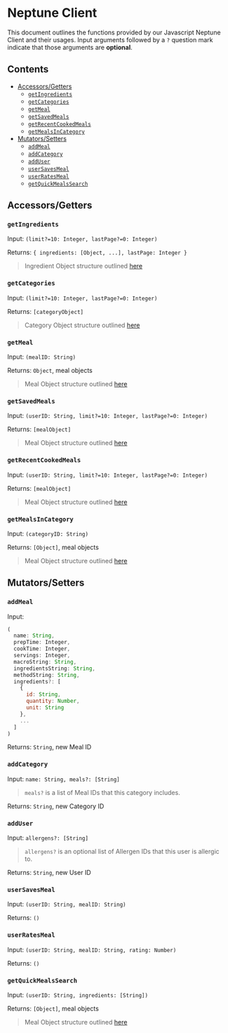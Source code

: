 # Neptune Client <!-- omit from toc -->

This document outlines the functions provided by our Javascript Neptune Client and their usages. Input arguments followed by a `?` question mark indicate that those arguments are **optional**.

## Contents <!-- omit from toc -->
- [Accessors/Getters](#accessorsgetters)
  - [`getIngredients`](#getingredients)
  - [`getCategories`](#getcategories)
  - [`getMeal`](#getmeal)
  - [`getSavedMeals`](#getsavedmeals)
  - [`getRecentCookedMeals`](#getrecentcookedmeals)
  - [`getMealsInCategory`](#getmealsincategory)
- [Mutators/Setters](#mutatorssetters)
  - [`addMeal`](#addmeal)
  - [`addCategory`](#addcategory)
  - [`addUser`](#adduser)
  - [`userSavesMeal`](#usersavesmeal)
  - [`userRatesMeal`](#userratesmeal)
  - [`getQuickMealsSearch`](#getquickmealssearch)

## Accessors/Getters

### `getIngredients` 

Input: `(limit?=10: Integer, lastPage?=0: Integer)`

Returns: `{ ingredients: [Object, ...], lastPage: Integer }`

> Ingredient Object structure outlined [here](../neptune/neptune_design.md#node-properties-2)

### `getCategories`

Input: `(limit?=10: Integer, lastPage?=0: Integer)`

Returns: `[categoryObject]`

> Category Object structure outlined [here](../neptune/neptune_design.md#node-properties-4)

### `getMeal`

Input: `(mealID: String)`

Returns: `Object`, meal objects

> Meal Object structure outlined [here](../neptune/neptune_design.md#node-properties)


### `getSavedMeals`

Input: `(userID: String, limit?=10: Integer, lastPage?=0: Integer)`

Returns: `[mealObject]`

> Meal Object structure outlined [here](../neptune/neptune_design.md#node-properties)

### `getRecentCookedMeals`

Input: `(userID: String, limit?=10: Integer, lastPage?=0: Integer)`

Returns: `[mealObject]`

> Meal Object structure outlined [here](../neptune/neptune_design.md#node-properties)

### `getMealsInCategory`

Input: `(categoryID: String)`

Returns: `[Object]`, meal objects

> Meal Object structure outlined [here](../neptune/neptune_design.md#node-properties)

## Mutators/Setters

### `addMeal`

Input:
```javascript
( 
  name: String,
  prepTime: Integer,
  cookTime: Integer,
  servings: Integer,
  macroString: String,
  ingredientsString: String,
  methodString: String,
  ingredients?: [
    {
      id: String,
      quantity: Number,
      unit: String
    },
    ...
  ]
)
```

Returns: `String`, new Meal ID

### `addCategory`

Input: `name: String, meals?: [String]` 

> `meals?` is a list of Meal IDs that this category includes.

Returns: `String`, new Category ID

### `addUser`

Input: `allergens?: [String]` 

> `allergens?` is an optional list of Allergen IDs that this user is allergic to.

Returns: `String`, new User ID

### `userSavesMeal`

Input: `(userID: String, mealID: String)`

Returns: `()`

### `userRatesMeal`

Input: `(userID: String, mealID: String, rating: Number)`

Returns: `()`

### `getQuickMealsSearch`

Input: `(userID: String, ingredients: [String])`

Returns: `[Object]`, meal objects

> Meal Object structure outlined [here](../neptune/neptune_design.md#node-properties)